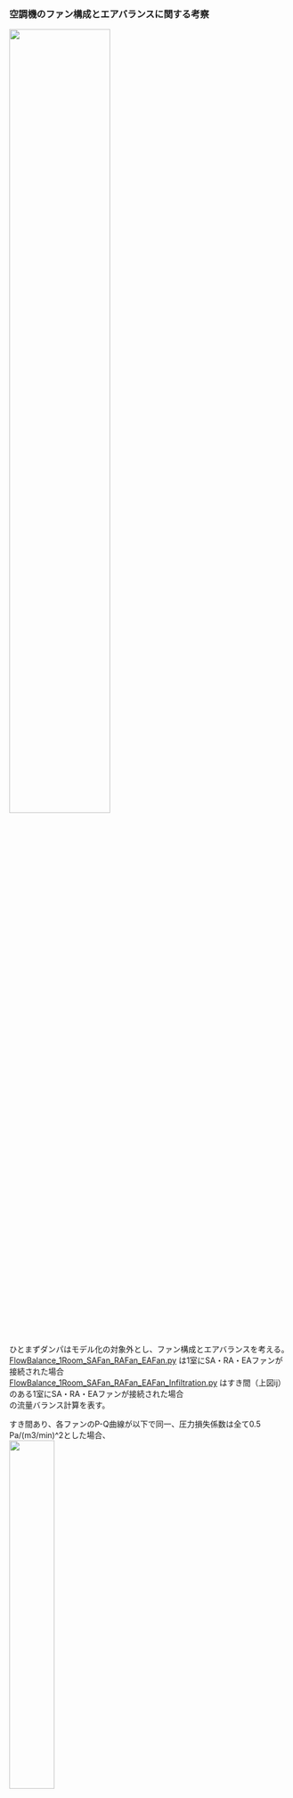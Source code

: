 ### 空調機のファン構成とエアバランスに関する考察
  
<img src="https://user-images.githubusercontent.com/27459538/113409126-99b05580-93eb-11eb-8ad0-6fbdaebfe9fc.png" width=60%>  
  
ひとまずダンパはモデル化の対象外とし、ファン構成とエアバランスを考える。  
[FlowBalance_1Room_SAFan_RAFan_EAFan.py](https://github.com/ShoheiMiyata/phyvac/blob/main/MainSample/%E7%A9%BA%E8%AA%BF%E6%A9%9F%E3%81%AE%E3%83%95%E3%82%A1%E3%83%B3%E6%A7%8B%E6%88%90%E3%81%A8%E3%82%A8%E3%82%A2%E3%83%90%E3%83%A9%E3%83%B3%E3%82%B9%E3%81%AB%E9%96%A2%E3%81%99%E3%82%8B%E8%80%83%E5%AF%9F/FlowBalance_1Room_SAFan_RAFan_EAFan.py) は1室にSA・RA・EAファンが接続された場合  
[FlowBalance_1Room_SAFan_RAFan_EAFan_Infiltration.py](https://github.com/ShoheiMiyata/phyvac/blob/main/MainSample/%E7%A9%BA%E8%AA%BF%E6%A9%9F%E3%81%AE%E3%83%95%E3%82%A1%E3%83%B3%E6%A7%8B%E6%88%90%E3%81%A8%E3%82%A8%E3%82%A2%E3%83%90%E3%83%A9%E3%83%B3%E3%82%B9%E3%81%AB%E9%96%A2%E3%81%99%E3%82%8B%E8%80%83%E5%AF%9F/FlowBalance_1Room_SAFan_RAFan_EAFan_Infiltration.py) はすき間（上図ij）のある1室にSA・RA・EAファンが接続された場合  
の流量バランス計算を表す。
  
すき間あり、各ファンのP-Q曲線が以下で同一、圧力損失係数は全て0.5 Pa/(m3/min)^2とした場合、  
<img src="https://user-images.githubusercontent.com/27459538/113414238-860aec00-93f7-11eb-8d3e-32d4adf9698a.png" width=40%>  

`Fan_SA.inv = 1.0, Fan_RA.inv = 1.0, Fan_EA.inv = 1.0`で（inv=1.0で100%(50Hz or 60Hz)）
```
室圧:  -29.48 Pa
各ダクトの風量(m3/min, 矢印の向きが正)
← 3.24 －－－ 10.35 :RAファン←－－
          ↓                      ｜
         7.1     　　　   　　 　 室 →EAファン: 10.76
          ｜                        →すき間: -7.68
          ｜                  　 ↑
→ 6.32 －－－→SAファン: 13.43 －－
```
となる。EAファンの引っ張りが強く、室圧が負圧に、流入すきま風が大きい。  
エアバランスを下図のように調整することも可能。  
<img src="https://user-images.githubusercontent.com/27459538/113411222-2fe67a80-93f0-11eb-928d-2066b77694a2.png" width=40%>  
  
その場合、各種ファンのみを調整すると、`Fan_SA.inv = 0.84, Fan_RA.inv = 0.74, Fan_EA.inv = 0.08`の時に以下のようになる。
```
室圧:  -0.0 Pa
各ダクトの風量(m3/min, 矢印の向きが正)
← 3.42 －－－ 9.01 :RAファン←－－
          ↓                      ｜
         5.58     　　　   　　   室 →EAファン: 1.01
          ｜                      →すき間: -0.01
          ｜                  　 ↑
→ 4.41 －－－→SAファン: 10.01 －－
```
さらに、外気導入と排気のダクトの圧力損失係数を調節すると以下のようになる。
```
室圧:  -0.0 Pa
各ダクトの風量(m3/min, 矢印の向きが正)
← 2.01 －－－ 9.01 :RAファン←－－
          ↓                    ｜
         7.0     　　　   　　  室 →EAファン: 1.0
          ｜                      →すき間: -0.01
          ｜                  　↑
→ 2.99 －－－→SAファン: 10.0 －－
```
このとき、`Fan_SA.inv = 0.90, Fan_RA.inv = 0.73, Fan_EA.inv = 0.08, abの圧力損失係数:2.30, efの圧力損失係数：0.96`であった。圧力損失係数はもともと0.5であった（ijのみ0.1）。
